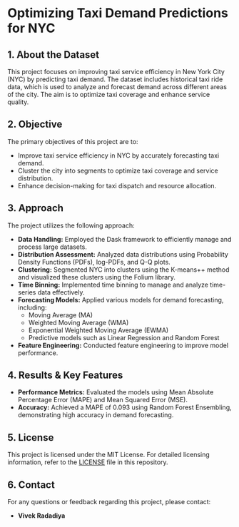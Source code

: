 # Optimizing Taxi Demand Predictions for NYC

## 1. About the Dataset
This project focuses on improving taxi service efficiency in New York City (NYC) by predicting taxi demand. The dataset includes historical taxi ride data, which is used to analyze and forecast demand across different areas of the city. The aim is to optimize taxi coverage and enhance service quality.

## 2. Objective
The primary objectives of this project are to:
- Improve taxi service efficiency in NYC by accurately forecasting taxi demand.
- Cluster the city into segments to optimize taxi coverage and service distribution.
- Enhance decision-making for taxi dispatch and resource allocation.

## 3. Approach
The project utilizes the following approach:
- **Data Handling:** Employed the Dask framework to efficiently manage and process large datasets.
- **Distribution Assessment:** Analyzed data distributions using Probability Density Functions (PDFs), log-PDFs, and Q-Q plots.
- **Clustering:** Segmented NYC into clusters using the K-means++ method and visualized these clusters using the Folium library.
- **Time Binning:** Implemented time binning to manage and analyze time-series data effectively.
- **Forecasting Models:** Applied various models for demand forecasting, including:
  - Moving Average (MA)
  - Weighted Moving Average (WMA)
  - Exponential Weighted Moving Average (EWMA)
  - Predictive models such as Linear Regression and Random Forest
- **Feature Engineering:** Conducted feature engineering to improve model performance.

## 4. Results & Key Features
- **Performance Metrics:** Evaluated the models using Mean Absolute Percentage Error (MAPE) and Mean Squared Error (MSE).
- **Accuracy:** Achieved a MAPE of 0.093 using Random Forest Ensembling, demonstrating high accuracy in demand forecasting.

## 5. License
This project is licensed under the MIT License. For detailed licensing information, refer to the [LICENSE](LICENSE) file in this repository.

## 6. Contact
For any questions or feedback regarding this project, please contact:

- **Vivek Radadiya**
